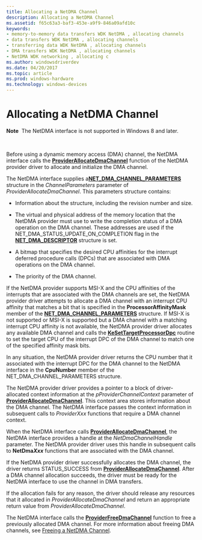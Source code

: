 ```yaml
---
title: Allocating a NetDMA Channel
description: Allocating a NetDMA Channel
ms.assetid: f65c63a3-baf3-453e-a9f9-846a09afd10c
keywords:
- memory-to-memory data transfers WDK NetDMA , allocating channels
- data transfers WDK NetDMA , allocating channels
- transferring data WDK NetDMA , allocating channels
- DMA transfers WDK NetDMA , allocating channels
- NetDMA WDK networking , allocating c
ms.author: windowsdriverdev
ms.date: 04/20/2017
ms.topic: article
ms.prod: windows-hardware
ms.technology: windows-devices
---
```


# Allocating a NetDMA Channel


**Note**  The NetDMA interface is not supported in Windows 8 and later.

 




Before using a dynamic memory access (DMA) channel, the NetDMA interface calls the [**ProviderAllocateDmaChannel**](https://msdn.microsoft.com/library/windows/hardware/ff570393) function of the NetDMA provider driver to allocate and initialize the DMA channel.

The NetDMA interface supplies a[**NET\_DMA\_CHANNEL\_PARAMETERS**](https://msdn.microsoft.com/library/windows/hardware/ff568732) structure in the *ChannelParameters* parameter of *ProviderAllocateDmaChannel*. This parameters structure contains:

-   Information about the structure, including the revision number and size.

-   The virtual and physical address of the memory location that the NetDMA provider must use to write the completion status of a DMA operation on the DMA channel. These addresses are used if the NET\_DMA\_STATUS\_UPDATE\_ON\_COMPLETION flag in the [**NET\_DMA\_DESCRIPTOR**](https://msdn.microsoft.com/library/windows/hardware/ff568734) structure is set.

-   A bitmap that specifies the desired CPU affinities for the interrupt deferred procedure calls (DPCs) that are associated with DMA operations on the DMA channel.

-   The priority of the DMA channel.

If the NetDMA provider supports MSI-X and the CPU affinities of the interrupts that are associated with the DMA channels are set, the NetDMA provider driver attempts to allocate a DMA channel with an interrupt CPU affinity that matches a bit that is specified in the **ProcessorAffinityMask** member of the [**NET\_DMA\_CHANNEL\_PARAMETERS**](https://msdn.microsoft.com/library/windows/hardware/ff568732) structure. If MSI-X is not supported or MSI-X is supported but a DMA channel with a matching interrupt CPU affinity is not available, the NetDMA provider driver allocates any available DMA channel and calls the [**KeSetTargetProcessorDpc**](https://msdn.microsoft.com/library/windows/hardware/ff553278) routine to set the target CPU of the interrupt DPC of the DMA channel to match one of the specified affinity mask bits.

In any situation, the NetDMA provider driver returns the CPU number that it associated with the interrupt DPC for the DMA channel to the NetDMA interface in the **CpuNumber** member of the NET\_DMA\_CHANNEL\_PARAMETERS structure.

The NetDMA provider driver provides a pointer to a block of driver-allocated context information at the *pProviderChannelContext* parameter of [**ProviderAllocateDmaChannel**](https://msdn.microsoft.com/library/windows/hardware/ff570393). This context area stores information about the DMA channel. The NetDMA interface passes the context information in subsequent calls to *ProviderXxx* functions that require a DMA channel context.

When the NetDMA interface calls [**ProviderAllocateDmaChannel**](https://msdn.microsoft.com/library/windows/hardware/ff570393), the NetDMA interface provides a handle at the *NetDmaChannelHandle* parameter. The NetDMA provider driver uses this handle in subsequent calls to **NetDma*Xxx*** functions that are associated with the DMA channel.

If the NetDMA provider driver successfully allocates the DMA channel, the driver returns STATUS\_SUCCESS from [**ProviderAllocateDmaChannel**](https://msdn.microsoft.com/library/windows/hardware/ff570393). After a DMA channel allocation succeeds, the driver must be ready for the NetDMA interface to use the channel in DMA transfers.

If the allocation fails for any reason, the driver should release any resources that it allocated in *ProviderAllocateDmaChannel* and return an appropriate return value from *ProviderAllocateDmaChannel*.

The NetDMA interface calls the [**ProviderFreeDmaChannel**](https://msdn.microsoft.com/library/windows/hardware/ff570398) function to free a previously allocated DMA channel. For more information about freeing DMA channels, see [Freeing a NetDMA Channel](freeing-a-netdma-channel.md).

 

 





